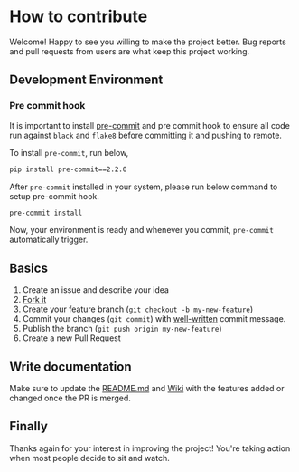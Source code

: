 # How to contribute

Welcome! Happy to see you willing to make the project better.
Bug reports and pull requests from users are what keep this project working.


## Development Environment

### Pre commit hook

It is important to install [pre-commit](https://pre-commit.com) and pre commit
hook to ensure all code run against `black` and `flake8` before committing it 
and pushing to remote.

To install `pre-commit`, run below,

```bash
pip install pre-commit==2.2.0
```

After `pre-commit` installed in your system, please run below command to setup pre-commit hook.

```bash
pre-commit install
```

Now, your environment is ready and whenever you commit, `pre-commit` automatically trigger.


## Basics

1. Create an issue and describe your idea
1. [Fork it](https://github.com/amrit3701/FreeCAD-Reinforcement/fork)
1. Create your feature branch (`git checkout -b my-new-feature`)
1. Commit your changes (`git commit`) with [well-written](https://chris.beams.io/posts/git-commit) commit message.
1. Publish the branch (`git push origin my-new-feature`)
1. Create a new Pull Request


## Write documentation

Make sure to update the [README.md](https://github.com/amrit3701/FreeCAD-Reinforcement/blob/master/README.md) and [Wiki](https://wiki.freecadweb.org/Reinforcement_Workbench) with the features added or changed once the PR is merged.


## Finally

Thanks again for your interest in improving the project! You're taking action when most
people decide to sit and watch.
